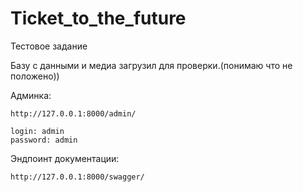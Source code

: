 # Ticket_to_the_future
Тестовое задание

Базу с данными и медиа загрузил для проверки.(понимаю что не положено))

Админка:
```
http://127.0.0.1:8000/admin/

login: admin
password: admin
```


Эндпоинт документации:
```
http://127.0.0.1:8000/swagger/
```
